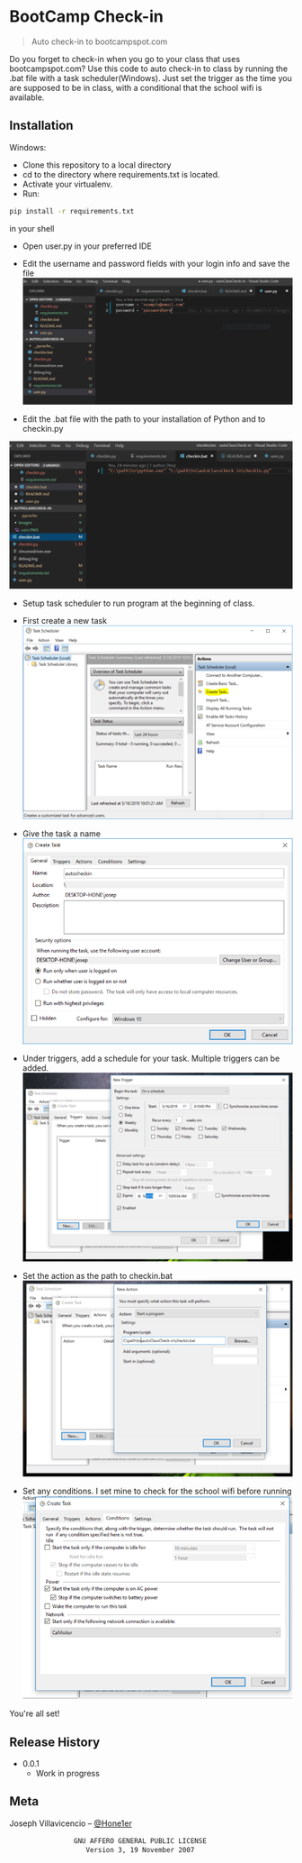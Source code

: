 # BootCamp Check-in
> Auto check-in to bootcampspot.com


Do you forget to check-in when you go to your class that uses bootcampspot.com? Use this code to auto check-in to class by running the .bat file with a task scheduler(Windows). Just set the trigger as the time you are supposed to be in class, with a conditional that the school wifi is available.


## Installation

Windows:
- Clone this repository to a local directory
- cd to the directory where requirements.txt is located.
- Activate your virtualenv.
- Run: 
```sh
pip install -r requirements.txt
```
in your shell

- Open user.py in your preferred IDE

- Edit the username and password fields with your login info and save the file
![](images/user.PNG)

- Edit the .bat file with the path to your installation of Python and to checkin.py 

![](images/path.PNG)

- Setup task scheduler to run program at the beginning of class. 

- First create a new task
![](images/createtask.PNG)

- Give the task a name
![](images/nametask.PNG)

- Under triggers, add a schedule for your task. Multiple triggers can be added.
![](images/scheduletask.PNG)

- Set the action as the path to checkin.bat
![](images/action.PNG)

- Set any conditions. I set mine to check for the school wifi before running
![](images/conditions.PNG)

You're all set!


## Release History

* 0.0.1
    * Work in progress

## Meta

Joseph Villavicencio – [@Hone1er](https://twitter.com/hone1er)

    
                    GNU AFFERO GENERAL PUBLIC LICENSE
                       Version 3, 19 November 2007
